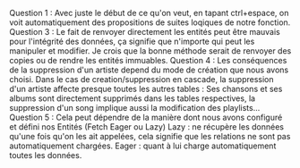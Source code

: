 Question 1 : 
    Avec juste le début de ce qu'on veut, en tapant ctrl+espace, on voit automatiquement des propositions de suites loqiques de notre fonction.
Question 3 :
    Le fait de renvoyer directement les entités peut être mauvais pour l'intégrité des données, ça signifie que n'importe qui peut les manipuler et modifier. 
    Je crois que la bonne méthode serait de renvoyer des copies ou de rendre les entités immuables.
Question 4 :
    Les conséquences de la suppression d'un artiste depend du mode de création que nous avons choisi.
    Dans le cas de creation/suppression en cascade, la suppression d'un artiste affecte presque toutes les autres tables :
        Ses chansons et ses albums sont directement supprimés dans les tables respectives, la suppression d'un song implique aussi la modification des playlists...
Question 5 : 
   Cela peut dépendre de la manière dont nous avons configuré et défini nos Entités (Fetch Eager ou Lazy)
        Lazy : ne récupère les données qu'une fois qu'on les ait appelées, cela signifie que les relations ne sont pas automatiquement chargées.
        Eager : quant à lui charge automatiquement toutes les données.
        